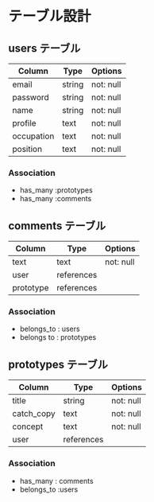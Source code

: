 
# テーブル設計

## users テーブル
| Column     | Type   | Options     |
| ---------- | ------ | ----------- |
| email      | string | not: null   |
| password   | string | not: null   |
| name       | string | not: null   |
| profile    | text   | not: null   |
| occupation | text   | not: null   |
| position   | text   | not: null   |

### Association

 - has_many :prototypes
 - has_many :comments

## comments テーブル
| Column     | Type       | Options     |
| ---------- | ---------- | ----------- |
| text       | text       | not: null   |
| user       | references |             |
| prototype  | references |             |


### Association

- belongs_to : users
- belongs to : prototypes

## prototypes テーブル
| Column     | Type       | Options     |
| ---------- | ---------- | ----------- |
| title      | string     | not: null   |
| catch_copy | text       | not: null   |
| concept    | text       | not: null   |
| user       | references |             |

### Association

- has_many : comments
- belongs_to :users

